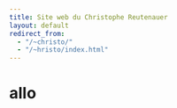 ```yaml
---
title: Site web du Christophe Reutenauer
layout: default
redirect_from:
  - "/~christo/"
  - "/~hristo/index.html"
---
```


# allo
